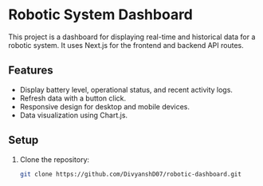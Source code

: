 # Robotic System Dashboard

This project is a dashboard for displaying real-time and historical data for a robotic system. It uses Next.js for the frontend and backend API routes.

## Features

- Display battery level, operational status, and recent activity logs.
- Refresh data with a button click.
- Responsive design for desktop and mobile devices.
- Data visualization using Chart.js.

## Setup

1. Clone the repository:
   ```bash
   git clone https://github.com/DivyanshD07/robotic-dashboard.git
